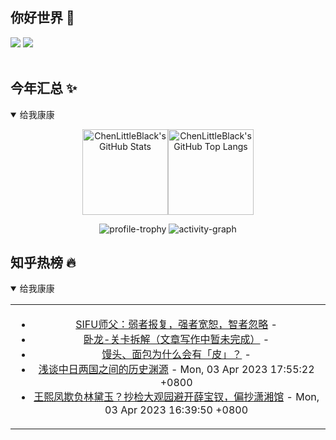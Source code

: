 ## 你好世界 👋

[![](https://img.shields.io/badge/@ChenLittleBlack-1a6c81?style=flat&logo=java&logoColor=1a6c81&label=Java&colorA=ffffff)](https://www.java.com/)
[![](https://img.shields.io/badge/@ChenLittleBlack-41b883?style=flat&logo=vuedotjs&logoColor=41b883&label=Vue&colorA=ffffff)](https://cn.vuejs.org/)

<div align="center">

<img alt="" src="https://readme-typing-svg.herokuapp.com?font=Consolas&center=true&vCenter=true&width=800&height=60&lines=The+traveler+often+arrives%2C+and+the+doer+often+succeeds.">
<img width="800"  height="3" alt="" src="https://camo.githubusercontent.com/82291b0fe831bfc6781e07fc5090cbd0a8b912bb8b8d4fec0696c881834f81ac/68747470733a2f2f70726f626f742e6d656469612f394575424971676170492e676966">

</div>


## 今年汇总 ✨

<details open>

<summary>给我康康</summary>

<div align="center">

<img height="137px" alt="ChenLittleBlack's GitHub Stats" src="https://github-readme-stats-roan-delta.vercel.app/api?username=ChenLittleBlack&hide_title=false&hide_border=true&show_icons=true&include_all_commits=true&line_height=21&bg_color=0,EC6C6C,FFD479,FFFC79,73FA79&theme=graywhite&locale=cn" /><img align="" height="137px" alt="ChenLittleBlack's GitHub Top Langs" src="https://github-readme-stats-roan-delta.vercel.app/api/top-langs/?username=ChenLittleBlack&hide_title=false&hide_border=true&layout=compact&bg_color=0,73FA79,73FDFF,D783FF&theme=graywhite&locale=cn" />

<img alt="profile-trophy" src="https://github-profile-trophy.vercel.app/?username=ChenLittleBlack&theme=algolia&column=-1" />

<img alt="activity-graph" src="https://activity-graph.herokuapp.com/graph?username=ChenLittleBlack&theme=github" />

</div>

</details>


## 知乎热榜 🔥

<details open>

<summary>给我康康</summary>

<div align="center">

<table style="height: 300px;">
<tr>
<td align="center" valign="middle">

<!-- START_SECTION:blog -->
* <a href='http://zhuanlan.zhihu.com/p/619618591?utm_campaign=rss&utm_medium=rss&utm_source=rss&utm_content=title' target='_blank'>SIFU师父：弱者报复，强者宽恕，智者忽略</a> - 
* <a href='http://zhuanlan.zhihu.com/p/619705261?utm_campaign=rss&utm_medium=rss&utm_source=rss&utm_content=title' target='_blank'>卧龙-关卡拆解（文章写作中暂未完成）</a> - 
* <a href='http://www.zhihu.com/question/20285657/answer/2963446768?utm_campaign=rss&utm_medium=rss&utm_source=rss&utm_content=title' target='_blank'>馒头、面包为什么会有「皮」？</a> - 
* <a href='http://zhuanlan.zhihu.com/p/330251297?utm_campaign=rss&utm_medium=rss&utm_source=rss&utm_content=title' target='_blank'>浅谈中日两国之间的历史渊源</a> - Mon, 03 Apr 2023 17:55:22 +0800
* <a href='http://zhuanlan.zhihu.com/p/617823084?utm_campaign=rss&utm_medium=rss&utm_source=rss&utm_content=title' target='_blank'>王熙凤欺负林黛玉？抄检大观园避开薛宝钗，偏抄潇湘馆</a> - Mon, 03 Apr 2023 16:39:50 +0800
<!-- END_SECTION:blog -->

</td>
</tr>
</table>

</div>
</details>
